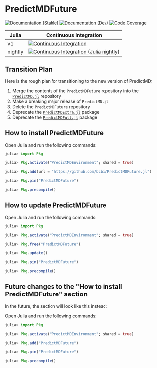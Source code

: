 # PredictMDFuture

[![Documentation (Stable)][docs-stable-img]][docs-stable-url]
[![Documentation (Dev)][docs-dev-img]][docs-dev-url]
[![Code Coverage][codecov-img]][codecov-url]

| Julia   | Continuous Integration                                                                  |
| ------- | --------------------------------------------------------------------------------------- |
| v1      | [![Continuous Integration][ci-img]][ci-url]                                             |
| nightly | [![Continuous Integration (Julia nightly)][ci-julia-nightly-img]][ci-julia-nightly-url] |

[docs-stable-img]: https://img.shields.io/badge/docs-stable-blue.svg "Documentation (Stable)"
[docs-dev-img]: https://img.shields.io/badge/docs-dev-blue.svg "Documentation (Dev)"
[codecov-img]: https://codecov.io/gh/bcbi/PredictMDFuture.jl/branch/master/graph/badge.svg "Code Coverage"
[ci-img]: https://github.com/bcbi/PredictMDFuture.jl/actions/workflows/ci.yml/badge.svg "Continuous Integration"
[ci-julia-nightly-img]: https://github.com/bcbi/PredictMDFuture.jl/actions/workflows/ci_julia_nightly.yml/badge.svg "Continuous Integration (Julia nightly)"

[docs-stable-url]: https://docs.bcbi.brown.edu/PredictMDFuture.jl/stable/
[docs-dev-url]: https://docs.bcbi.brown.edu/PredictMDFuture.jl/dev/
[codecov-url]: https://codecov.io/gh/bcbi/PredictMDFuture.jl
[ci-url]: https://github.com/bcbi/PredictMDFuture.jl/actions/workflows/ci.yml
[ci-julia-nightly-url]: https://github.com/bcbi/PredictMDFuture.jl/actions/workflows/ci_julia_nightly.yml

## Transition Plan

Here is the rough plan for transitioning to the new version of PredictMD:
1. Merge the contents of the `PredictMDFuture` repository into the [`PredictMD.jl`](https://github.com/bcbi/PredictMD.jl) repository
2. Make a breaking major release of `PredictMD.jl`
3. Delete the `PredictMDFuture` repository
5. Deprecate the [`PredictMDExtra.jl`](https://github.com/bcbi/PredictMDExtra.jl) package
6. Deprecate the [`PredictMDFull.jl`](https://github.com/bcbi/PredictMDFull.jl) package

## How to install PredictMDFuture

Open Julia and run the following commands:
```julia
julia> import Pkg

julia> Pkg.activate("PredictMDEnvironment"; shared = true)

julia> Pkg.add(url = "https://github.com/bcbi/PredictMDFuture.jl")

julia> Pkg.pin("PredictMDFuture")

julia> Pkg.precompile()
```

## How to update PredictMDFuture

Open Julia and run the following commands:
```julia
julia> import Pkg

julia> Pkg.activate("PredictMDEnvironment"; shared = true)

julia> Pkg.free("PredictMDFuture")

julia> Pkg.update()

julia> Pkg.pin("PredictMDFuture")

julia> Pkg.precompile()
```

## Future changes to the "How to install PredictMDFuture" section

In the future, the section will look like this instead:

Open Julia and run the following commands:
```julia
julia> import Pkg

julia> Pkg.activate("PredictMDEnvironment"; shared = true)

julia> Pkg.add("PredictMDFuture")

julia> Pkg.pin("PredictMDFuture")

julia> Pkg.precompile()
```
